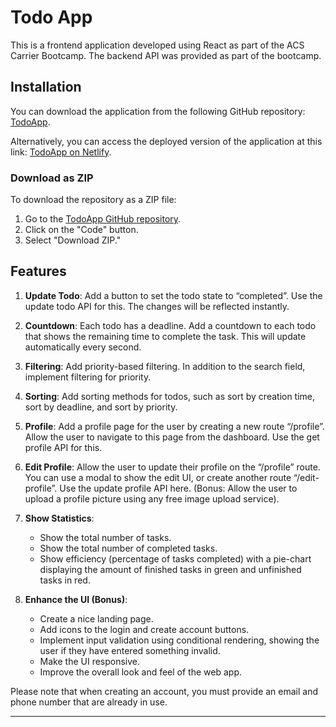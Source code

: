 

# Todo App

This is a frontend application developed using React as part of the ACS Carrier Bootcamp. The backend API was provided as part of the bootcamp. 

## Installation

You can download the application from the following GitHub repository: [TodoApp](https://github.com/Siam-Ahmed-Rakib/TodoApp).

Alternatively, you can access the deployed version of the application at this link: [TodoApp on Netlify](https://starlit-pavlova-55d077.netlify.app/).

### Download as ZIP

To download the repository as a ZIP file:
1. Go to the [TodoApp GitHub repository](https://github.com/Siam-Ahmed-Rakib/TodoApp).
2. Click on the "Code" button.
3. Select "Download ZIP."

## Features

1. **Update Todo**: Add a button to set the todo state to “completed”. Use the update todo API for this. The changes will be reflected instantly.
2. **Countdown**: Each todo has a deadline. Add a countdown to each todo that shows the remaining time to complete the task. This will update automatically every second.
3. **Filtering**: Add priority-based filtering. In addition to the search field, implement filtering for priority.
4. **Sorting**: Add sorting methods for todos, such as sort by creation time, sort by deadline, and sort by priority.
5. **Profile**: Add a profile page for the user by creating a new route “/profile”. Allow the user to navigate to this page from the dashboard. Use the get profile API for this.
6. **Edit Profile**: Allow the user to update their profile on the “/profile” route. You can use a modal to show the edit UI, or create another route “/edit-profile”. Use the update profile API here. (Bonus: Allow the user to upload a profile picture using any free image upload service).
7. **Show Statistics**:
   - Show the total number of tasks.
   - Show the total number of completed tasks.
   - Show efficiency (percentage of tasks completed) with a pie-chart displaying the amount of finished tasks in green and unfinished tasks in red.

8. **Enhance the UI (Bonus)**:
   - Create a nice landing page.
   - Add icons to the login and create account buttons.
   - Implement input validation using conditional rendering, showing the user if they have entered something invalid.
   - Make the UI responsive.
   - Improve the overall look and feel of the web app.

Please note that when creating an account, you must provide an email and phone number that are already in use.

---
